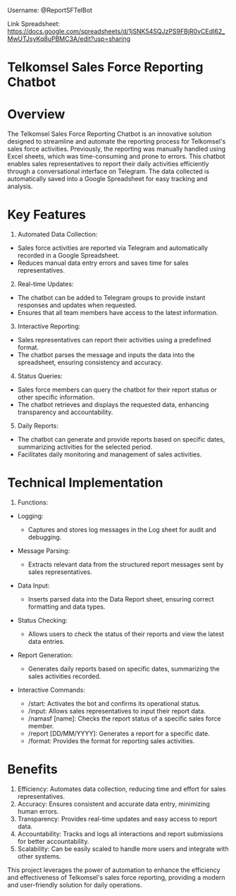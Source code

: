 Username: @ReportSFTelBot

Link Spreadsheet: https://docs.google.com/spreadsheets/d/1jSNK54SQJzPS9FBjR0vCEdI62_MwUTJsyKq8uPBMC3A/edit?usp=sharing

# Telkomsel Sales Force Reporting Chatbot

# Overview
The Telkomsel Sales Force Reporting Chatbot is an innovative solution designed to streamline and automate the reporting process for Telkomsel's sales force activities. Previously, the reporting was manually handled using Excel sheets, which was time-consuming and prone to errors. This chatbot enables sales representatives to report their daily activities efficiently through a conversational interface on Telegram. The data collected is automatically saved into a Google Spreadsheet for easy tracking and analysis.

# Key Features
1. Automated Data Collection:
- Sales force activities are reported via Telegram and automatically recorded in a Google Spreadsheet.
- Reduces manual data entry errors and saves time for sales representatives.

2. Real-time Updates:
- The chatbot can be added to Telegram groups to provide instant responses and updates when requested.
- Ensures that all team members have access to the latest information.

3. Interactive Reporting:
- Sales representatives can report their activities using a predefined format.
- The chatbot parses the message and inputs the data into the spreadsheet, ensuring consistency and accuracy.

4. Status Queries:
- Sales force members can query the chatbot for their report status or other specific information.
- The chatbot retrieves and displays the requested data, enhancing transparency and accountability.

5. Daily Reports:
- The chatbot can generate and provide reports based on specific dates, summarizing activities for the selected period.
- Facilitates daily monitoring and management of sales activities.

# Technical Implementation
1. Functions:
- Logging:
  - Captures and stores log messages in the Log sheet for audit and debugging.
- Message Parsing:
  - Extracts relevant data from the structured report messages sent by sales representatives.
- Data Input:
  - Inserts parsed data into the Data Report sheet, ensuring correct formatting and data types.
- Status Checking:
  - Allows users to check the status of their reports and view the latest data entries.
- Report Generation:
  - Generates daily reports based on specific dates, summarizing the sales activities recorded.

- Interactive Commands:
  - /start: Activates the bot and confirms its operational status.
  - /input: Allows sales representatives to input their report data.
  - /namasf [name]: Checks the report status of a specific sales force member.
  - /report [DD/MM/YYYY]: Generates a report for a specific date.
  - /format: Provides the format for reporting sales activities.

# Benefits
1. Efficiency: Automates data collection, reducing time and effort for sales representatives.
2. Accuracy: Ensures consistent and accurate data entry, minimizing human errors.
3. Transparency: Provides real-time updates and easy access to report data.
4. Accountability: Tracks and logs all interactions and report submissions for better accountability.
5. Scalability: Can be easily scaled to handle more users and integrate with other systems.

This project leverages the power of automation to enhance the efficiency and effectiveness of Telkomsel's sales force reporting, providing a modern and user-friendly solution for daily operations.
